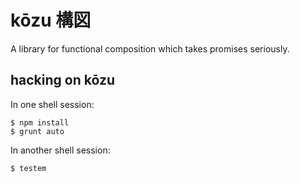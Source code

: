 # kōzu 構図

A library for functional composition which takes promises seriously.

## hacking on kōzu

In one shell session:

```
$ npm install
$ grunt auto
```

In another shell session:

```
$ testem
```
